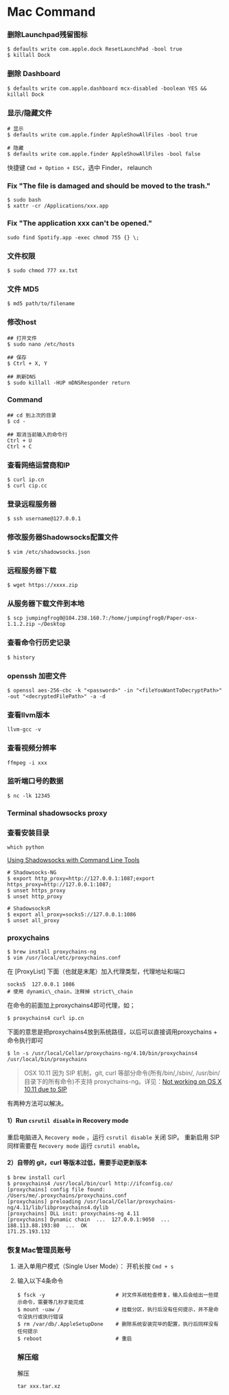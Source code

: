 Mac Command
===========

### 删除Launchpad残留图标

	$ defaults write com.apple.dock ResetLaunchPad -bool true
	$ killall Dock
	
### 删除 Dashboard

	$ defaults write com.apple.dashboard mcx-disabled -boolean YES && killall Dock
	
### 显示/隐藏文件

	# 显示
	$ defaults write com.apple.finder AppleShowAllFiles -bool true

	# 隐藏
	$ defaults write com.apple.finder AppleShowAllFiles -bool false
	
快捷键 `Cmd + Option + ESC`，选中 Finder， relaunch

### Fix "The file is damaged and should be moved to the trash."

	$ sudo bash
	$ xattr -cr /Applications/xxx.app
	
### Fix "The application xxx can't be opened."
	
	sudo find Spotify.app -exec chmod 755 {} \;

### 文件权限

	$ sudo chmod 777 xx.txt
	
### 文件 MD5

	$ md5 path/to/filename
	
### 修改host

	## 打开文件
	$ sudo nano /etc/hosts
	
	## 保存
	$ Ctrl + X, Y
	
	## 刷新DNS
	$ sudo killall -HUP mDNSResponder return

### Command

	## cd 到上次的目录
	$ cd - 
	
	## 取消当前输入的命令行
	Ctrl + U 
	Ctrl + C

### 查看网络运营商和IP

	$ curl ip.cn
	$ curl cip.cc
	
### 登录远程服务器

	$ ssh username@127.0.0.1
	
### 修改服务器Shadowsocks配置文件

	$ vim /etc/shadowsocks.json
	
### 远程服务器下载

	$ wget https://xxxx.zip
	
### 从服务器下载文件到本地

	$ scp jumpingfrog0@104.238.160.7:/home/jumpingfrog0/Paper-osx-1.1.2.zip ~/Desktop
	
### 查看命令行历史记录

	$ history
		
### openssh 加密文件

	$ openssl aes-256-cbc -k "<password>" -in "<fileYouWantToDecryptPath>" -out "<decryptedFilePath>" -a -d
	
### 查看llvm版本

	llvm-gcc -v
	
### 查看视频分辨率

	ffmpeg -i xxx

### 监听端口号的数据

	$ nc -lk 12345
	
### Terminal shadowsocks proxy

### 查看安装目录

	which python

[Using Shadowsocks with Command Line Tools](https://github.com/shadowsocks/shadowsocks/wiki/Using-Shadowsocks-with-Command-Line-Tools)

	# Shadowsocks-NG
	$ export http_proxy=http://127.0.0.1:1087;export https_proxy=http://127.0.0.1:1087;
	$ unset https_proxy
	$ unset http_proxy
	
	# ShadowsocksR
	$ export all_proxy=socks5://127.0.0.1:1086
	$ unset all_proxy
	
### proxychains

	$ brew install proxychains-ng
	$ vim /usr/local/etc/proxychains.conf
	
在 [ProxyList] 下面（也就是末尾）加入代理类型，代理地址和端口
	
	socks5  127.0.0.1 1086
	# 使用 dynamic\_chain，注释掉 strict\_chain

在命令的前面加上proxychains4即可代理，如；
	
	$ proxychains4 curl ip.cn
	
下面的意思是把proxychains4放到系统路径，以后可以直接调用proxychains + 命令执行即可

	$ ln -s /usr/local/Cellar/proxychains-ng/4.10/bin/proxychains4 /usr/local/bin/proxychains
	
> OSX 10.11 因为 SIP 机制，git, curl 等部分命令(所有/bin/,/sbin/, /usr/bin/目录下的所有命令)不支持 proxychains-ng。详见：[Not working on OS X 10.11 due to SIP](https://github.com/rofl0r/proxychains-ng/issues/78)

有两种方法可以解决。

#### 1）Run `csrutil disable` in Recovery mode

重启电脑进入 `Recovery mode` ，运行 `csrutil disable` 关闭 SIP。
重新启用 SIP 同样需要在 `Recovery mode` 运行 `csrutil enable`。

#### 2）自带的 git，curl 等版本过低，需要手动更新版本

	$ brew install curl
	$ proxychains4 /usr/local/bin/curl http://ifconfig.co/
	[proxychains] config file found: /Users/me/.proxychains/proxychains.conf
	[proxychains] preloading /usr/local/Cellar/proxychains-ng/4.11/lib/libproxychains4.dylib
	[proxychains] DLL init: proxychains-ng 4.11
	[proxychains] Dynamic chain  ...  127.0.0.1:9050  ...  188.113.88.193:80  ...  OK
	171.25.193.132
	


### 恢复Mac管理员账号

1. 进入单用户模式（Single User Mode）： 开机长按 `Cmd + s`
2. 输入以下4条命令

	```terminal
	$ fsck -y 						# 对文件系统检查修复，输入后会给出一些提示命令，需要等几秒才能完成
	$ mount -uaw / 					# 挂载分区，执行后没有任何提示，并不是命令没执行或执行错误
	$ rm /var/db/.AppleSetupDone 	# 删除系统安装完毕的配置，执行后同样没有任何提示
	$ reboot						# 重启
	```

	### 解压缩

	解压

	```terminal
	tar xxx.tar.xz
	```
